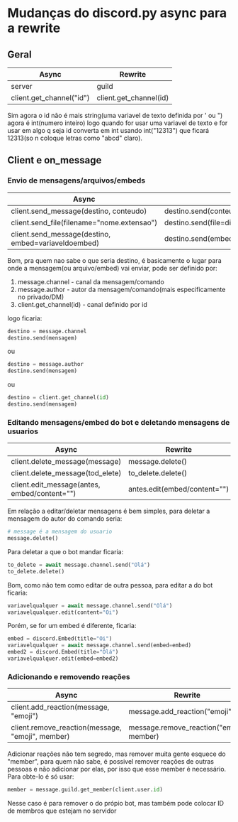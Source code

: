 # Mudanças do discord.py async para a rewrite

## Geral
Async | Rewrite
--------|--------
server | guild
client.get_channel("id") | client.get_channel(id)

Sim agora o id não é mais string(uma variavel de texto definida por ' ou ")
agora é int(numero inteiro) logo quando for usar uma variavel de texto e for usar em algo q seja id converta em int 
usando int("12313") que ficará 12313(so n coloque letras como "abcd" claro).


## Client e on_message
### Envio de mensagens/arquivos/embeds
Async | Rewrite
--------|--------
client.send_message(destino, conteudo) | destino.send(conteúdo)
client.send_file(filename="nome.extensao") | destino.send(file=discord.File(filename="nome.extensao"))
client.send_message(destino, embed=variaveldoembed) | destino.send(embed=variaveldoembed)

Bom, pra quem nao sabe o que seria destino, é basicamente o lugar para onde a mensagem(ou arquivo/embed) vai enviar,
pode ser definido por:
1. message.channel - canal da mensagem/comando
2. message.author - autor da mensagem/comando(mais especificamente no privado/DM)
3. client.get_channel(id) - canal definido por id

logo ficaria:
```python
destino = message.channel
destino.send(mensagem)
```
ou
```python
destino = message.author
destino.send(mensagem)
```
ou
```python
destino = client.get_channel(id)
destino.send(mensagem)
```

### Editando mensagens/embed do bot e deletando mensagens de usuarios
Async | Rewrite
--------|--------
client.delete_message(message) | message.delete()
client.delete_message(tod_elete) | to_delete.delete()
client.edit_message(antes, embed/content="") | antes.edit(embed/content="")

Em relação a editar/deletar mensagens é bem simples, para deletar a mensagem do autor do comando seria:
```python
# message é a mensagem do usuario
message.delete()
```
Para deletar a que o bot mandar ficaria:
```python
to_delete = await message.channel.send("Olá")
to_delete.delete()
```

Bom, como não tem como editar de outra pessoa, para editar a do bot ficaria:
```python
variavelqualquer = await message.channel.send("Olá")
variavelqualquer.edit(content="Oi")
```
Porém, se for um embed é diferente, ficaria:
```python
embed = discord.Embed(title="Oi")
variavelqualquer = await message.channel.send(embed=embed)
embed2 = discord.Embed(title="Olá")
variavelqualquer.edit(embed=embed2)
```
### Adicionando e removendo reações
Async | Rewrite
--------|--------
client.add_reaction(message, "emoji") | message.add_reaction("emoji")
client.remove_reaction(message, "emoji", member) | message.remove_reaction("emoji", member)

Adicionar reações não tem segredo, mas remover muita gente esquece do "member", para quem não sabe, é possivel remover reações de outras pessoas e não adicionar por elas, por isso que esse member é necessário. Para obte-lo é só usar:
```py
member = message.guild.get_member(client.user.id)
```
Nesse caso é para remover o do própio bot, mas também pode colocar ID de membros que estejam no servidor
